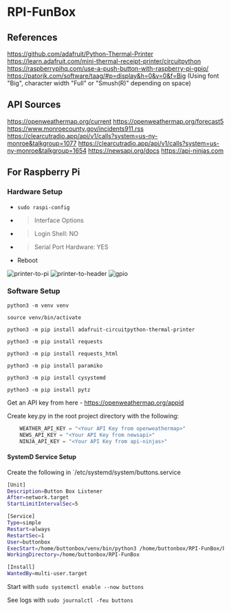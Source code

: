 # RPI-FunBox

## References
https://github.com/adafruit/Python-Thermal-Printer
https://learn.adafruit.com/mini-thermal-receipt-printer/circuitpython
https://raspberrypihq.com/use-a-push-button-with-raspberry-pi-gpio/
https://patorjk.com/software/taag/#p=display&h=0&v=0&f=Big (Using font "Big", character width "Full" or "Smush(R)" depending on space)

## API Sources
https://openweathermap.org/current
https://openweathermap.org/forecast5
https://www.monroecounty.gov/incidents911.rss
https://clearcutradio.app/api/v1/calls?system=us-ny-monroe&talkgroup=1077
https://clearcutradio.app/api/v1/calls?system=us-ny-monroe&talkgroup=1654
https://newsapi.org/docs
https://api-ninjas.com

## For Raspberry Pi

### Hardware Setup
* `sudo raspi-config`
* > Interface Options
* > Login Shell: NO
* > Serial Port Hardware: YES
* Reboot

![printer-to-pi](https://github.com/aidan-lemay/RPI-FunBox/assets/34166033/3c49a892-93da-4817-ac5a-a91879448cd5)
![printer-to-header](https://github.com/aidan-lemay/RPI-FunBox/assets/34166033/d9d9eac8-ef65-47c9-9c2b-59289bc0cee5)
![gpio](https://github.com/aidan-lemay/RPI-FunBox/assets/34166033/0cbffadd-883f-4266-a181-dd581589301d)

### Software Setup
`python3 -m venv venv`

`source venv/bin/activate`

`python3 -m pip install adafruit-circuitpython-thermal-printer`

`python3 -m pip install requests`

`python3 -m pip install requests_html`

`python3 -m pip install paramiko`

`python3 -m pip install cysystemd`

`python3 -m pip install pytz`

Get an API key from here - https://openweathermap.org/appid

Create key.py in the root project directory with the following: 
```python
    WEATHER_API_KEY = "<Your API Key from openweathermap>"
    NEWS_API_KEY = "<Your API Key from newsapi>"
    NINJA_API_KEY = "<Your API Key from api-ninjas>"
```

#### SystemD Service Setup
Create the following in `/etc/systemd/system/buttons.service
```bash
[Unit]
Description=Button Box Listener
After=network.target
StartLimitIntervalSec=5

[Service]
Type=simple
Restart=always
RestartSec=1
User=buttonbox
ExecStart=/home/buttonbox/venv/bin/python3 /home/buttonbox/RPI-FunBox/buttonPolling.py
WorkingDirectory=/home/buttonbox/RPI-FunBox

[Install]
WantedBy=multi-user.target
```

Start with `sudo systemctl enable --now buttons`

See logs with `sudo journalctl -feu buttons`
